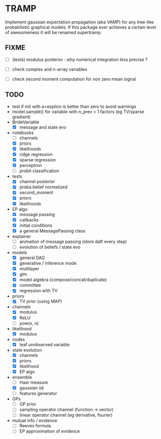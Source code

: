# TRAMP

Implement gaussian expectation propagation (aka VAMP)
for any tree-like probabilistic graphical models.
If this package ever achieves a certain level of awesomeness it
will be renamed supertramp.

## FIXME

- [ ] (tests) modulus posterior : why numerical integration less precise ?
- [ ] check complex and n-array variables
- [ ] check second moment computation for non zero mean signal


## TODO

- test if init with a=espilon is better than zero to avoid warnings
- model.sample() for variable with n_prev > 1 factors (eg TV/sparse gradient)
- BrideVariable
  - [x] message and state evo
- notebooks
  - [ ] channels
  - [x] priors
  - [x] likelihoods
  - [x] ridge regression
  - [x] sparse regression
  - [x] perceptron
  - [ ] probit classification
- tests
  - [x] channel posterior
  - [x] proba belief normalized
  - [x] second_moment
  - [x] priors
  - [x] likelihoods
- EP algo
  - [x] message passing
  - [x] callbacks
  - [x] initial conditions
  - [x] a general MessagePassing class
- explainer
  - [ ] animation of message passing (store daft every step)
  - [ ] evolution of beliefs / state evo
- models
  - [x] general DAG
  - [x] generative / inference mode
  - [x] mutlilayer
  - [x] glm
  - [x] model algebra (compose/concat/duplicate)
  - [x] committee
  - [X] regression with TV
- priors
  - [x] TV prior (using MAP)
- channels
  - [x] modulus
  - [x] ReLU
  - [ ] pow(x, n)
- likelihood
  - [x] modulus
- nodes
  - [x] leaf unobserved variable
- state evolution
  - [x] channels
  - [x] priors
  - [x] likelihood
  - [x] EP algo
- ensemble
  - [ ] Haar measure
  - [x] gaussian iid
  - [ ] features generator
- GPs
  - [ ] GP prior
  - [ ] sampling operator channel (function -> vector)
  - [ ] linear operator channel (eg derivative, fourier)
- mutual info / evidence
  - [ ] Reeves formula
  - [ ] EP approximation of evidence
